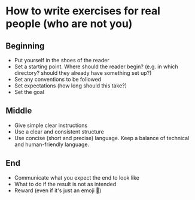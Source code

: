 # How to write exercises for real people (who are not you)

## Beginning

- Put yourself in the shoes of the reader
- Set a starting point. Where should the reader begin? (e.g. in which directory? should they already have something set up?)
- Set any conventions to be followed
- Set expectations (how long should this take?)
- Set the goal

## Middle

- Give simple clear instructions
- Use a clear and consistent structure
- Use concise (short and precise) language. Keep a balance of technical and human-friendly language.

## End

- Communicate what you expect the end to look like
- What to do if the result is not as intended
- Reward (even if it's just an emoji 🎉)